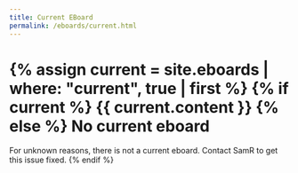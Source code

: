 ```yaml
---
title: Current EBoard
permalink: /eboards/current.html
---
```

{% assign current = site.eboards | where: "current", true | first %}
{% if current %}
{{ current.content }}
{% else %}
No current eboard
=================

For unknown reasons, there is not a current eboard.  Contact SamR to
get this issue fixed.
{% endif %}
